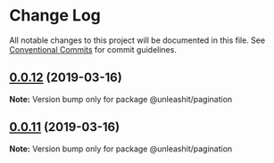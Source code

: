 # Change Log

All notable changes to this project will be documented in this file.
See [Conventional Commits](https://conventionalcommits.org) for commit guidelines.

## [0.0.12](https://github.com/unleashit/npm-library/compare/@unleashit/pagination@0.0.11...@unleashit/pagination@0.0.12) (2019-03-16)

**Note:** Version bump only for package @unleashit/pagination





## [0.0.11](https://github.com/unleashit/npm-library/compare/@unleashit/pagination@0.0.10...@unleashit/pagination@0.0.11) (2019-03-16)

**Note:** Version bump only for package @unleashit/pagination
